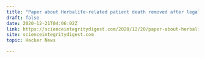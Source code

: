 ```yaml
---
title: "Paper about Herbalife-related patient death removed after legal threats"
draft: false
date: 2020-12-21T04:06:02Z
link: https://scienceintegritydigest.com/2020/12/20/paper-about-herbalife-related-patient-death-removed-after-company-threatens-to-sue-the-journal/?utm_medium=RSS&utm_source=hune
site: scienceintegritydigest.com
topic: Hacker News  

---
```

